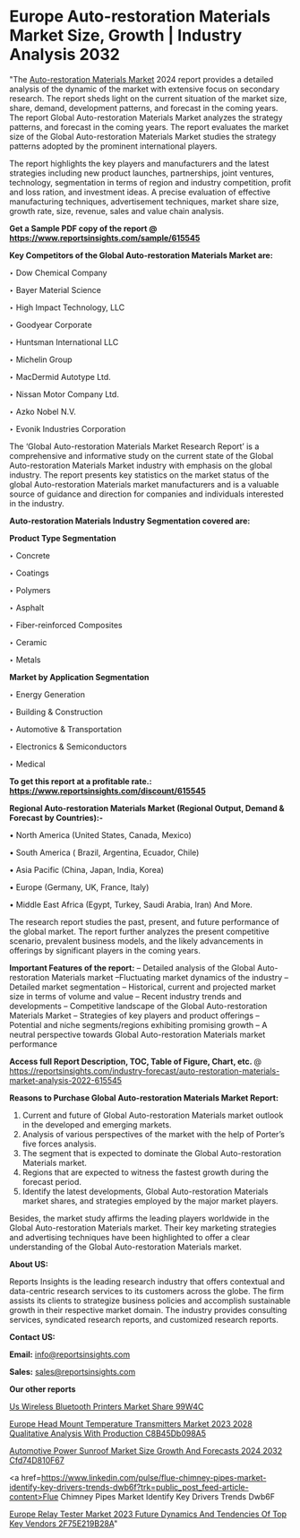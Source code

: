 # Europe Auto-restoration Materials Market Size, Growth | Industry Analysis 2032

"The <a href=https://www.reportsinsights.com/sample/615545>Auto-restoration Materials Market</a> 2024 report provides a detailed analysis of the dynamic of the market with extensive focus on secondary research. The report sheds light on the current situation of the market size, share, demand, development patterns, and forecast in the coming years. The report Global Auto-restoration Materials Market analyzes the strategy patterns, and forecast in the coming years. The report evaluates the market size of the Global Auto-restoration Materials Market studies the strategy patterns adopted by the prominent international players.

The report highlights the key players and manufacturers and the latest strategies including new product launches, partnerships, joint ventures, technology, segmentation in terms of region and industry competition, profit and loss ration, and investment ideas. A precise evaluation of effective manufacturing techniques, advertisement techniques, market share size, growth rate, size, revenue, sales and value chain analysis.

<strong>Get a Sample PDF copy of the report @ <a href=https://www.reportsinsights.com/sample/615545 style=color:#0000ff;>https://www.reportsinsights.com/sample/615545</a></strong>

<strong>Key Competitors of the Global Auto-restoration Materials Market are:</strong>

‣ Dow Chemical Company

‣ Bayer Material Science

‣ High Impact Technology, LLC

‣ Goodyear Corporate

‣ Huntsman International LLC

‣ Michelin Group

‣ MacDermid Autotype Ltd.

‣ Nissan Motor Company Ltd.

‣ Azko Nobel N.V.

‣ Evonik Industries Corporation

The ‘Global Auto-restoration Materials Market Research Report’ is a comprehensive and informative study on the current state of the Global Auto-restoration Materials Market industry with emphasis on the global industry. The report presents key statistics on the market status of the global Auto-restoration Materials market manufacturers and is a valuable source of guidance and direction for companies and individuals interested in the industry.

<strong>Auto-restoration Materials Industry Segmentation covered are:</strong>

<strong>Product Type Segmentation</strong>

‣ Concrete

‣ Coatings

‣ Polymers

‣ Asphalt

‣ Fiber-reinforced Composites

‣ Ceramic

‣ Metals

<strong>Market by Application Segmentation</strong>

‣ Energy Generation

‣ Building & Construction

‣ Automotive & Transportation

‣ Electronics & Semiconductors

‣ Medical

<strong>To get this report at a profitable rate.: <a href=https://www.reportsinsights.com/discount/615545 style=color:#0000ff;>https://www.reportsinsights.com/discount/615545</a></strong>

<strong>Regional Auto-restoration Materials Market (Regional Output, Demand &amp; Forecast by Countries):-</strong>

• North America (United States, Canada, Mexico)

• South America ( Brazil, Argentina, Ecuador, Chile)

• Asia Pacific (China, Japan, India, Korea)

• Europe (Germany, UK, France, Italy)

• Middle East Africa (Egypt, Turkey, Saudi Arabia, Iran) And More.

The research report studies the past, present, and future performance of the global market. The report further analyzes the present competitive scenario, prevalent business models, and the likely advancements in offerings by significant players in the coming years.

<strong>Important Features of the report:</strong>
– Detailed analysis of the Global Auto-restoration Materials market
–Fluctuating market dynamics of the industry
–Detailed market segmentation
– Historical, current and projected market size in terms of volume and value
– Recent industry trends and developments
– Competitive landscape of the Global Auto-restoration Materials Market
– Strategies of key players and product offerings
– Potential and niche segments/regions exhibiting promising growth
– A neutral perspective towards Global Auto-restoration Materials market performance

<strong>Access full Report Description, TOC, Table of Figure, Chart, etc. </strong>@   <a href=https://reportsinsights.com/industry-forecast/auto-restoration-materials-market-analysis-2022-615545 style=color:#0000ff;>https://reportsinsights.com/industry-forecast/auto-restoration-materials-market-analysis-2022-615545</a>

<strong>Reasons to Purchase Global Auto-restoration Materials Market Report:</strong>
1. Current and future of Global Auto-restoration Materials market outlook in the developed and emerging markets.
2. Analysis of various perspectives of the market with the help of Porter’s five forces analysis.
3. The segment that is expected to dominate the Global Auto-restoration Materials market.
4. Regions that are expected to witness the fastest growth during the forecast period.
5. Identify the latest developments, Global Auto-restoration Materials market shares, and strategies employed by the major market players.

Besides, the market study affirms the leading players worldwide in the Global Auto-restoration Materials market. Their key marketing strategies and advertising techniques have been highlighted to offer a clear understanding of the Global Auto-restoration Materials market.

<strong><strong>About US</strong>:</strong>

Reports Insights is the leading research industry that offers contextual and data-centric research services to its customers across the globe. The firm assists its clients to strategize business policies and accomplish sustainable growth in their respective market domain. The industry provides consulting services, syndicated research reports, and customized research reports.

<strong>Contact US:</strong>

<p class=><b>Email:</b> <a href=mailto:info@reportsinsights.com>info@reportsinsights.com</a></p>
<p class=><b>Sales:</b> <a href=mailto:sales@reportsinsights.com>sales@reportsinsights.com</a></p>

<strong>Our other reports</strong>

<a href=https://www.linkedin.com/pulse/us-wireless-bluetooth-printers-market-share-99w4c/>Us Wireless Bluetooth Printers Market Share 99W4C</a>

<a href=https://medium.com/@ruchikakadam73/europe-head-mount-temperature-transmitters-market-2023-2028-qualitative-analysis-with-production-c8b45db098a5>Europe Head Mount Temperature Transmitters Market 2023 2028 Qualitative Analysis With Production C8B45Db098A5</a>

<a href=https://medium.com/@anuradhapatil5375484/automotive-power-sunroof-market-size-growth-and-forecasts-2024-2032-cfd74d810f67>Automotive Power Sunroof Market Size Growth And Forecasts 2024 2032 Cfd74D810F67</a>

<a href=https://www.linkedin.com/pulse/flue-chimney-pipes-market-identify-key-drivers-trends-dwb6f?trk=public_post_feed-article-content>Flue Chimney Pipes Market Identify Key Drivers Trends Dwb6F</a>

<a href=https://medium.com/@jagruti.reportsinsights/europe-relay-tester-market-2023-future-dynamics-and-tendencies-of-top-key-vendors-2f75e219b28a>Europe Relay Tester Market 2023 Future Dynamics And Tendencies Of Top Key Vendors 2F75E219B28A</a>"
